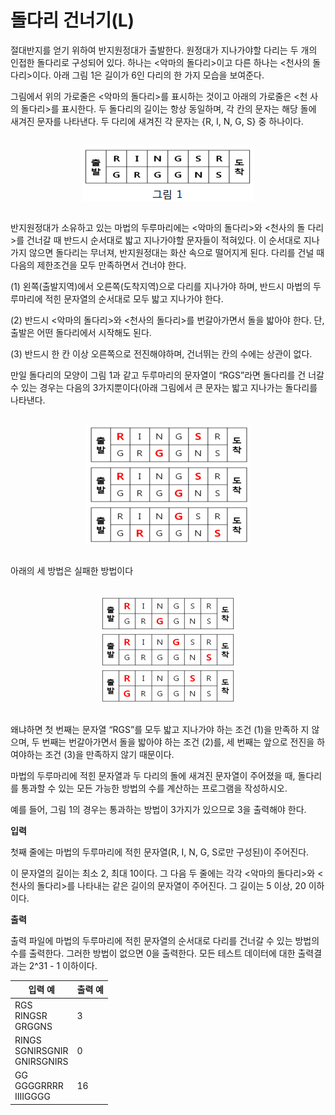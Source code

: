 돌다리 건너기(L)
====================================
절대반지를 얻기 위하여 반지원정대가 출발한다. 원정대가 지나가야할 다리는 두
개의 인접한 돌다리로 구성되어 있다. 하나는 <악마의 돌다리>이고 다른 하나는
<천사의 돌다리>이다. 아래 그림 1은 길이가 6인 다리의 한 가지 모습을 보여준다.

그림에서 위의 가로줄은 <악마의 돌다리>를 표시하는 것이고 아래의 가로줄은 <천
사의 돌다리>를 표시한다. 두 돌다리의 길이는 항상 동일하며, 각 칸의 문자는 해당 돌에 새겨진 문자를 나타낸다. 두 다리에 새겨진 각 문자는 {R, I, N, G, S} 중 하나이다. 

<br>
<div align="center">
<img src="./img/figure1.png" align="center">
</div>
<br>

반지원정대가 소유하고 있는 마법의 두루마리에는 <악마의 돌다리>와 <천사의 돌
다리>를 건너갈 때 반드시 순서대로 밟고 지나가야할 문자들이 적혀있다. 이 순서대로 지나가지 않으면 돌다리는 무너져, 반지원정대는 화산 속으로 떨어지게 된다. 다리를 건널 때 다음의 제한조건을 모두 만족하면서 건너야 한다.

(1) 왼쪽(출발지역)에서 오른쪽(도착지역)으로 다리를 지나가야 하며, 반드시 마법의 두루마리에 적힌 문자열의 순서대로 모두 밟고 지나가야 한다.

(2) 반드시 <악마의 돌다리>와 <천사의 돌다리>를 번갈아가면서 돌을 밟아야 한다.
단, 출발은 어떤 돌다리에서 시작해도 된다.

(3) 반드시 한 칸 이상 오른쪽으로 전진해야하며, 건너뛰는 칸의 수에는 상관이 없다.

만일 돌다리의 모양이 그림 1과 같고 두루마리의 문자열이 “RGS”라면 돌다리를 건
너갈 수 있는 경우는 다음의 3가지뿐이다(아래 그림에서 큰 문자는 밟고 지나가는
돌다리를 나타낸다.

<br>
<div align="center">
<img src="./img/figure2.png" align="center">
</div>
<br>

아래의 세 방법은 실패한 방법이다

<br>
<div align="center">
<img src="./img/figure3.png" align="center">
</div>
<br>

왜냐하면 첫 번째는 문자열 “RGS”를 모두 밟고 지나가야 하는 조건 (1)을 만족하
지 않으며, 두 번째는 번갈아가면서 돌을 밟아야 하는 조건 (2)를, 세 번째는 앞으로 전진을 하여야하는 조건 (3)을 만족하지 않기 때문이다.

마법의 두루마리에 적힌 문자열과 두 다리의 돌에 새겨진 문자열이 주어졌을 때,
돌다리를 통과할 수 있는 모든 가능한 방법의 수를 계산하는 프로그램을 작성하시오.

예를 들어, 그림 1의 경우는 통과하는 방법이 3가지가 있으므로 3을 출력해야 한다.

**입력** 

첫째 줄에는 마법의 두루마리에 적힌 문자열(R, I, N, G, S로만 구성된)이 주어진다.

이 문자열의 길이는 최소 2, 최대 10이다. 그 다음 두 줄에는 각각 <악마의 돌다리>와 <천사의 돌다리>를 나타내는 같은 길이의 문자열이 주어진다. 그 길이는 5 이상, 20 이하이다.

**출력**  

출력 파일에 마법의 두루마리에 적힌 문자열의 순서대로 다리를 건너갈 수 있는
방법의 수를 출력한다. 그러한 방법이 없으면 0을 출력한다. 모든 테스트 데이터에 대한 출력결과는 2^31 - 1 이하이다.

| 입력 예 | 출력 예     |
|---|---|
| RGS <br> RINGSR <br> GRGGNS | 3 |
| RINGS <br> SGNIRSGNIR <br> GNIRSGNIRS | 0 |
| GG <br> GGGGRRRR <br> IIIIGGGG | 16 |